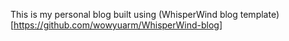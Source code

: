 This is my personal blog built using (WhisperWind blog template)[https://github.com/wowyuarm/WhisperWind-blog]
